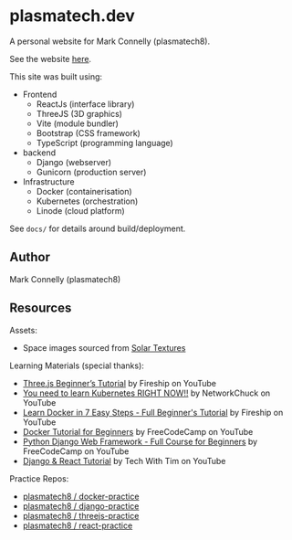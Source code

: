 # plasmatech.dev

A personal website for Mark Connelly (plasmatech8).

See the website [here](https://plasmatech.dev).

This site was built using:
* Frontend
  * ReactJs (interface library)
  * ThreeJS (3D graphics)
  * Vite (module bundler)
  * Bootstrap (CSS framework)
  * TypeScript (programming language)
* backend
  * Django (webserver)
  * Gunicorn (production server)
* Infrastructure
  * Docker (containerisation)
  * Kubernetes (orchestration)
  * Linode (cloud platform)

See `docs/` for details around build/deployment.

## Author

Mark Connelly (plasmatech8)

## Resources

Assets:
* Space images sourced from [Solar Textures](https://www.solarsystemscope.com/textures/)

Learning Materials (special thanks):
* [Three.js Beginner’s Tutorial](https://www.youtube.com/watch?v=Q7AOvWpIVHU) by Fireship on YouTube
* [You need to learn Kubernetes RIGHT NOW!!](https://www.youtube.com/watch?v=7bA0gTroJjw) by NetworkChuck on YouTube
* [Learn Docker in 7 Easy Steps - Full Beginner's Tutorial](https://www.youtube.com/watch?v=gAkwW2tuIqE) by Fireship on YouTube
* [Docker Tutorial for Beginners](https://www.youtube.com/watch?v=fqMOX6JJhGo) by FreeCodeCamp on YouTube
* [Python Django Web Framework - Full Course for Beginners](https://www.youtube.com/watch?v=F5mRW0jo-U4) by FreeCodeCamp on YouTube
* [Django & React Tutorial](https://www.youtube.com/watch?v=JD-age0BPVo) by Tech With Tim on YouTube

Practice Repos:
* [plasmatech8 / docker-practice](https://github.com/plasmatech8/docker-practice)
* [plasmatech8 / django-practice](https://github.com/plasmatech8/django-practice)
* [plasmatech8 / threejs-practice](https://github.com/plasmatech8/threejs-practice)
* [plasmatech8 / react-practice](https://github.com/plasmatech8/react-practice)
